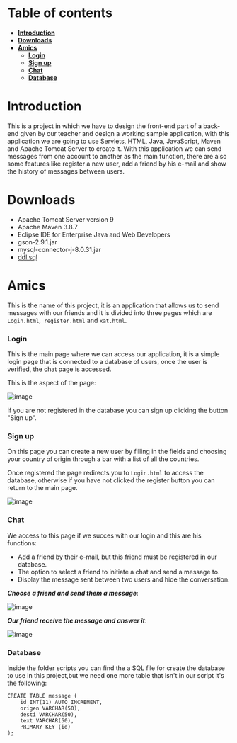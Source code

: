 # Table of contents
 * [**Introduction**](#introduction)
 * [**Downloads**](#downloads)
 * [**Amics**](#amics)
    * [**Login**](#login)
    * [**Sign up**](#sign-up)
    * [**Chat**](#chat)
    * [**Database**](#database)

# Introduction

This is a project in which we have to design the front-end part of a back-end given by our teacher and design a working sample application, with this application we are going to use Servlets, HTML, Java, JavaScript, Maven and Apache Tomcat Server to create it.
With this application we can send messages from one account to another as the main function, there are also some features like register a new user, add a friend by his e-mail and show the history of messages between users.

# Downloads

* Apache Tomcat Server version 9
* Apache Maven 3.8.7
* Eclipse IDE for Enterprise Java and Web Developers
* gson-2.9.1.jar
* mysql-connector-j-8.0.31.jar
* [ddl.sql](https://github.com/SPiedra955/html_project/blob/master/scripts/xat.sql)

# Amics

This is the name of this project, it is an application that allows us to send messages with our friends and it is divided into three pages which are ````Login.html````,```` register.html```` and ````xat.html````.

### Login

This is the main page where we can access our application, it is a simple login page that is connected to a database of users, once the user is verified, the chat page is accessed.

This is the aspect of the page:

![image](https://github.com/SPiedra955/html_project/assets/114516225/78f0922e-6e1a-4600-bf46-3b0a4432485c)

If you are not registered in the database you can sign up clicking the button "Sign up".

### Sign up

On this page you can create a new user by filling in the fields and choosing your country of origin through a bar with a list of all the countries.

Once registered the page redirects you to ```Login.html``` to access the database, otherwise if you have not clicked the register button you can return to the main page.

![image](https://github.com/SPiedra955/html_project/assets/114516225/1f779a0c-c7a8-4755-9a0d-bf35150b96cf)

### Chat

We access to this page if we succes with our login and this are his functions:

* Add a friend by their e-mail, but this friend must be registered in our database.
* The option to select a friend to initiate a chat and send a message to.
* Display the message sent between two users and hide the conversation.

___Choose a friend and send them a message___:

![image](https://github.com/SPiedra955/html_project/assets/114516225/d68e4d39-af0e-468b-af47-e5eeafa9e561)

___Our friend receive the message and answer it___:

![image](https://github.com/SPiedra955/html_project/assets/114516225/cb2a3128-2cb8-4dd9-9153-b0443c84ddac)

### Database

Inside the folder scripts you can find the a SQL file for create the database to use in this project,but we need one more table that isn't in our script it's the following:

````
CREATE TABLE message (
    id INT(11) AUTO_INCREMENT,
    origen VARCHAR(50),
    desti VARCHAR(50),
    text VARCHAR(50),
    PRIMARY KEY (id)
);
````



